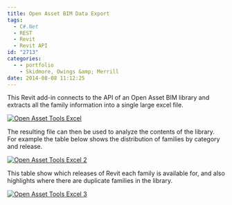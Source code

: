 ```yaml
---
title: Open Asset BIM Data Export
tags:
  - C#.Net
  - REST
  - Revit
  - Revit API
id: "2713"
categories:
  - - portfolio
    - Skidmore, Owings &amp; Merrill
date: 2014-08-08 11:12:25
---
```


This Revit add-in connects to the API of an Open Asset BIM library and extracts all the family information into a single large excel file.

[![Open Asset Tools Excel](http://www.ericanastas.com/wp-content/uploads/2014/08/Open-Asset-Tools-Excel-636x224.png)](Open-Asset-Tools-Excel.png)

The resulting file can then be used to analyze the contents of the library. For example the table below shows the distribution of families by category and release.

[![Open Asset Tools Excel 2](http://www.ericanastas.com/wp-content/uploads/2014/08/Open-Asset-Tools-Excel-2-636x456.png)](Open-Asset-Tools-Excel-2.png)

This table show which releases of Revit each family is available for, and also highlights where there are duplicate families in the library.

[![Open Asset Tools Excel 3](http://www.ericanastas.com/wp-content/uploads/2014/08/Open-Asset-Tools-Excel-3-636x506.png)](Open-Asset-Tools-Excel-3.png)
